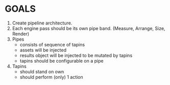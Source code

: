 GOALS
=======

1. Create pipeline architecture.
2. Each engine pass should be its own pipe band. (Measure, Arrange, Size, Render)
3. Pipes
	* consists of sequence of tapins
	* assets will be injected
	* results object will be injected to be mutated by tapins
	* tapins should be configurable on a pipe
4. Tapins
	* should stand on own
	* should perform (only) 1 action